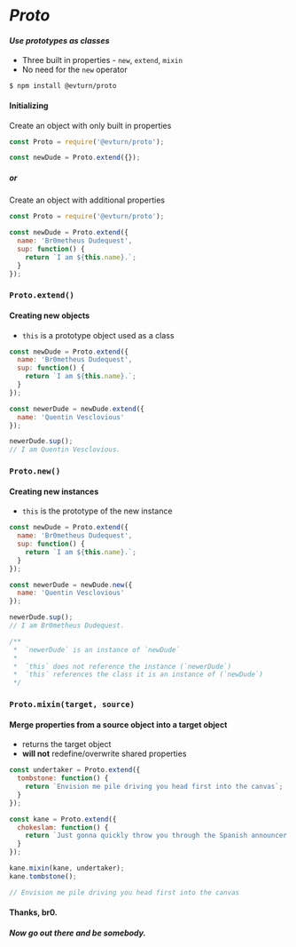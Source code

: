 # _Proto_
#### _Use prototypes as classes_

* Three built in properties - `new`, `extend`, `mixin`
* No need for the `new` operator

`$ npm install @evturn/proto`

#### Initializing
 Create an object with only built in properties


```javascript
const Proto = require('@evturn/proto');

const newDude = Proto.extend({});
```
##### or

Create an object with additional properties

```javascript
const Proto = require('@evturn/proto');

const newDude = Proto.extend({
  name: 'Br0metheus Dudequest',
  sup: function() {
    return `I am ${this.name}.`;
  }
});
```

### `Proto.extend()`
#### Creating new objects
* `this` is a prototype object used as a class

```javascript
const newDude = Proto.extend({
  name: 'Br0metheus Dudequest',
  sup: function() {
    return `I am ${this.name}.`;
  }
});

const newerDude = newDude.extend({
  name: 'Quentin Vesclovious'
});

newerDude.sup();
// I am Quentin Vesclovious.
```

### `Proto.new()`
#### Creating new instances
* `this` is the prototype of the new instance

```javascript
const newDude = Proto.extend({
  name: 'Br0metheus Dudequest',
  sup: function() {
    return `I am ${this.name}.`;
  }
});

const newerDude = newDude.new({
  name: 'Quentin Vesclovious'
});

newerDude.sup();
// I am Br0metheus Dudequest.

/**
 *  `newerDude` is an instance of `newDude`
 *
 *  `this` does not reference the instance (`newerDude`)
 *  `this` references the class it is an instance of (`newDude`)
 */

```

### `Proto.mixin(target, source)`
#### Merge properties from a source object into a target object
* returns the target object
* __will not__ redefine/overwrite shared properties
```javascript
const undertaker = Proto.extend({
  tombstone: function() {
    return `Envision me pile driving you head first into the canvas`;
  }
});

const kane = Proto.extend({
  chokeslam: function() {
    return `Just gonna quickly throw you through the Spanish announcer's table`;
  }
});

kane.mixin(kane, undertaker);
kane.tombstone();

// Envision me pile driving you head first into the canvas
```

#### Thanks, br0.
##### Now go out there and be somebody.